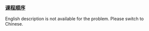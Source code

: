 ### [课程顺序](https://leetcode.com/problems/QA2IGt)

<p>English description is not available for the problem. Please switch to Chinese.</p>
